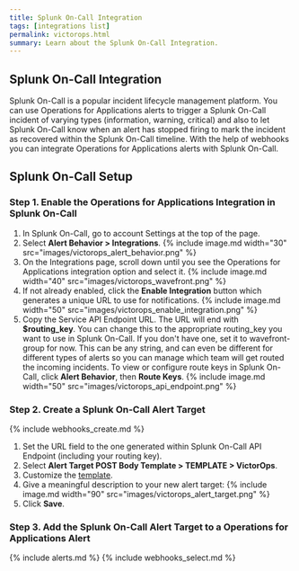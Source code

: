 ```yaml
---
title: Splunk On-Call Integration
tags: [integrations list]
permalink: victorops.html
summary: Learn about the Splunk On-Call Integration.
---
```

## Splunk On-Call Integration

Splunk On-Call is a popular incident lifecycle management platform.
You can use Operations for Applications alerts to trigger a Splunk On-Call incident of varying types (information, warning, critical) and also to let Splunk On-Call know when an alert has stopped firing to mark the incident as recovered within the Splunk On-Call timeline. With the help of webhooks you can integrate Operations for Applications alerts with Splunk On-Call.
## Splunk On-Call Setup



### Step 1. Enable the Operations for Applications Integration in Splunk On-Call

1. In Splunk On-Call, go to account Settings at the top of the page.
1. Select **Alert Behavior > Integrations**.
{% include image.md width="30" src="images/victorops_alert_behavior.png" %}
1. On the Integrations page, scroll down until you see the Operations for Applications integration option and select it.
{% include image.md width="40" src="images/victorops_wavefront.png" %}
1. If not already enabled, click the **Enable Integration** button which generates a unique URL to use for notifications.
{% include image.md width="50" src="images/victorops_enable_integration.png" %}
1. Copy the Service API Endpoint URL. The URL will end with **$routing_key**.  You can change this to the appropriate routing_key you want to use in Splunk On-Call.  If you don't have one, set it to wavefront-group for now.  This can be any string, and can even be different for different types of alerts so you can manage which team will get routed the incoming incidents. To view or configure route keys in Splunk On-Call, click **Alert Behavior**, then **Route Keys**.
{% include image.md width="50" src="images/victorops_api_endpoint.png" %}

### Step 2. Create a Splunk On-Call Alert Target 

{% include webhooks_create.md %}
1. Set the URL field to the one generated within Splunk On-Call API Endpoint (including your routing key).
1. Select **Alert Target POST Body Template > TEMPLATE > VictorOps**.
1. Customize the [template](https://docs.wavefront.com/alert_target_customizing.html).
1. Give a meaningful description to your new alert target:
{% include image.md width="90" src="images/victorops_alert_target.png" %}
1. Click **Save**. 

### Step 3. Add the Splunk On-Call Alert Target to a Operations for Applications Alert

{% include alerts.md %}
{% include webhooks_select.md %}



